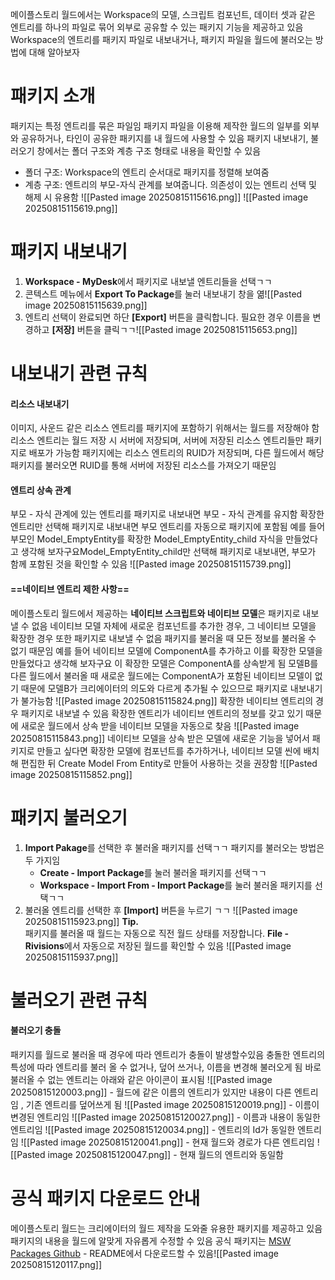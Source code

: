메이플스토리 월드에서는 Workspace의 모델, 스크립트 컴포넌트, 데이터 셋과 같은 엔트리를 하나의 파일로 묶어 외부로 공유할 수 있는 패키지 기능을 제공하고 있음
Workspace의 엔트리를 패키지 파일로 내보내거나, 패키지 파일을 월드에 불러오는 방법에 대해 알아보자

# 패키지 소개
패키지는 특정 엔트리를 묶은 파일임
패키지 파일을 이용해 제작한 월드의 일부를 외부와 공유하거나, 타인이 공유한 패키지를 내 월드에 사용할 수 있음
패키지 내보내기, 불러오기 창에서는 폴더 구조와 계층 구조 형태로 내용을 확인할 수 있음
- 폴더 구조: Workspace의 엔트리 순서대로 패키지를 정렬해 보여줌
- 계층 구조: 엔트리의 부모-자식 관계를 보여줍니다. 의존성이 있는 엔트리 선택 및 해제 시 유용함
![[Pasted image 20250815115616.png]]
![[Pasted image 20250815115619.png]]

# 패키지 내보내기
1. **Workspace - MyDesk**에서 패키지로 내보낼 엔트리들을 선택ㄱㄱ
2. 콘텍스트 메뉴에서 **Export To Package**를 눌러 내보내기 창을 엶![[Pasted image 20250815115639.png]]
3. 엔트리 선택이 완료되면 하단 **[Export]** 버튼을 클릭합니다. 필요한 경우 이름을 변경하고 **[저장]** 버튼을 클릭ㄱㄱ![[Pasted image 20250815115653.png]]

# 내보내기 관련 규칙
#### 리소스 내보내기
이미지, 사운드 같은 리소스 엔트리를 패키지에 포함하기 위해서는 월드를 저장해야 함
리소스 엔트리는 월드 저장 시 서버에 저장되며, 서버에 저장된 리소스 엔트리들만 패키지로 배포가 가능함
패키지에는 리소스 엔트리의 RUID가 저장되며, 다른 월드에서 해당 패키지를 불러오면 RUID를 통해 서버에 저장된 리소스를 가져오기 때문임
#### 엔트리 상속 관계
부모 - 자식 관계에 있는 엔트리를 패키지로 내보내면 부모 - 자식 관계를 유지함
확장한 엔트리만 선택해 패키지로 내보내면 부모 엔트리를 자동으로 패키지에 포함됨
예를 들어 부모인 Model_EmptyEntity를 확장한 Model_EmptyEntity_child 자식을 만들었다고 생각해 보자구요Model_EmptyEntity_child만 선택해 패키지로 내보내면, 부모가 함께 포함된 것을 확인할 수 있음
![[Pasted image 20250815115739.png]]

#### ==네이티브 엔트리 제한 사항==
메이플스토리 월드에서 제공하는 **네이티브 스크립트와 네이티브 모델**은 패키지로 내보낼 수 없음
네이티브 모델 자체에 새로운 컴포넌트를 추가한 경우, 그 네이티브 모델을 확장한 경우 또한 패키지로 내보낼 수 없음 
패키지를 불러올 때 모든 정보를 불러올 수 없기 때문임
예를 들어 네이티브 모델에 ComponentA를 추가하고 이를 확장한 모델을 만들었다고 생각해 보자구요
이 확장한 모델은 ComponentA를 상속받게 됨
모델B를 다른 월드에서 불러올 때 새로운 월드에는 ComponentA가 포함된 네이티브 모델이 없기 때문에 모델B가 크리에이터의 의도와 다르게 추가될 수 있으므로 패키지로 내보내기가 불가능함
![[Pasted image 20250815115824.png]]
확장한 네이티브 엔트리의 경우 패키지로 내보낼 수 있음
확장한 엔트리가 네이티브 엔트리의 정보를 갖고 있기 때문에 새로운 월드에서 상속 받을 네이티브 모델을 자동으로 찾음
![[Pasted image 20250815115843.png]]
네이티브 모델을 상속 받은 모델에 새로운 기능을 넣어서 패키지로 만들고 싶다면 확장한 모델에 컴포넌트를 추가하거나, 네이티브 모델 씬에 배치해 편집한 뒤 Create Model From Entity로 만들어 사용하는 것을 권장함
![[Pasted image 20250815115852.png]]

# 패키지 불러오기
1. **Import Pakage**를 선택한 후 불러올 패키지를 선택ㄱㄱ 패키지를 불러오는 방법은 두 가지임
    - **Create - Import Package**를 눌러 불러올 패키지를 선택ㄱㄱ
    - **Workspace - Import From - Import Package**를 눌러 불러올 패키지를 선택ㄱㄱ
2. 불러올 엔트리를 선택한 후 **[Import]** 버튼을 누르기 ㄱㄱ ![[Pasted image 20250815115923.png]]
**Tip.**  
패키지를 불러올 때 월드는 자동으로 직전 월드 상태를 저장합니다. **File - Rivisions**에서 자동으로 저장된 월드를 확인할 수 있음
![[Pasted image 20250815115937.png]]

# 불러오기 관련 규칙
#### 불러오기 충돌
패키지를 월드로 불러올 때 경우에 따라 엔트리가 충돌이 발생할수있음
충돌한 엔트리의 특성에 따라 엔트리를 불러 올 수 없거나, 덮어 쓰거나, 이름을 변경해 불러오게 됨
바로 불러올 수 없는 엔트리는 아래와 같은 아이콘이 표시됨
![[Pasted image 20250815120003.png]] - 월드에 같은 이름의 엔트리가 있지만 내용이 다른 엔트리임 ,  기존 엔트리를 덮어쓰게 됨
![[Pasted image 20250815120019.png]] - 이름이 변경된 엔트리임
![[Pasted image 20250815120027.png]] - 이름과 내용이 동일한 엔트리임
![[Pasted image 20250815120034.png]] - 엔트리의 Id가 동일한 엔트리임
![[Pasted image 20250815120041.png]] - 현재 월드와 경로가 다른 엔트리임
![[Pasted image 20250815120047.png]] - 현재 월드의 엔트리와 동일함

# 공식 패키지 다운로드 안내
메이플스토리 월드는 크리에이터의 월드 제작을 도와줄 유용한 패키지를 제공하고 있음
패키지의 내용을 월드에 알맞게 자유롭게 수정할 수 있음
공식 패키지는 [MSW Packages Github](https://github.com/MSW-Git/MSWPackages) - README에서 다운로드할 수 있음![[Pasted image 20250815120117.png]]